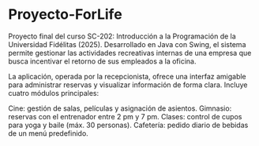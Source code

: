 # Proyecto-ForLife
Proyecto final del curso SC-202: Introducción a la Programación de la Universidad Fidélitas (2025). Desarrollado en Java con Swing, el sistema permite gestionar las actividades recreativas internas de una empresa que busca incentivar el retorno de sus empleados a la oficina.

La aplicación, operada por la recepcionista, ofrece una interfaz amigable para administrar reservas y visualizar información de forma clara. Incluye cuatro módulos principales:

Cine: gestión de salas, películas y asignación de asientos.
Gimnasio: reservas con el entrenador entre 2 pm y 7 pm.
Clases: control de cupos para yoga y baile (máx. 30 personas).
Cafetería: pedido diario de bebidas de un menú predefinido.
